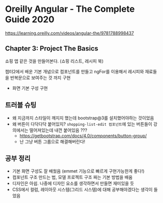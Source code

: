 # Oreilly Angular - The Complete Guide 2020

<https://learning.oreilly.com/videos/angular-the/9781788998437>

## Chapter 3: Project The Basics

쇼핑 앱 같은 것을 만들어본다.
(쇼핑 리스트, 레시피 북)

챕터2에서 배운 기본 개념으로 컴포넌트를 만들고 ngFor를 이용해서 레시피와 재료들을 반복문으로 보여주는 것 까지 구현  
+ 화면 기본 구성 구현

## 트러블 슈팅

- 왜 지금까지 스타일이 깨지지 했는데 bootstrap@3를 설치했어야하는 것이었음
- 왜 버튼이 다닥다닥 붙어있지? `shopping-list-edit 컴포넌트`에 있는 버튼들이 강의에서는 떨어져있는데 내껀 붙어있음 ???
  - https://getbootstrap.com/docs/4.0/components/button-group/
  - 난 그냥 버튼 그룹으로 해결해버린다!

## 공부 정리

- 기본 화면 구성도 잘 배웠음 (emmet 기능으로 빠르게 구현가능한게 좋다!)
- 컴포넌트 구조 만드는 법, 모델 프로젝트 구조 짜는 기본 방법을 배움
- 디자인은 아쉽. 나중에 디자인 요소를 생각하면서 만들면 재미있을 듯
- CSS에서 컬럼, 레이아웃 시스템(그리드 시스템)에 대해 공부해야겠다는 생각이 들었음
